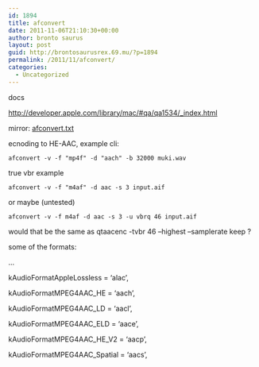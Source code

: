 ```yaml
---
id: 1894
title: afconvert
date: 2011-11-06T21:10:30+00:00
author: bronto saurus
layout: post
guid: http://brontosaurusrex.69.mu/?p=1894
permalink: /2011/11/afconvert/
categories:
  - Uncategorized
---
```

docs
  
<http://developer.apple.com/library/mac/#qa/qa1534/_index.html>
  
mirror: [afconvert.txt](http://brontosaurusrex.69.mu/downloads/afconvert/afconvert.txt)

ecnoding to HE-AAC, example cli:
  
`afconvert -v -f "mp4f" -d "aach" -b 32000 muki.wav`

true vbr example
  
`afconvert -v -f "m4af" -d aac -s 3 input.aif`

or maybe (untested)
  
`afconvert -v -f m4af -d aac -s 3 -u vbrq 46 input.aif`

would that be the same as qtaacenc -tvbr 46 &#8211;highest &#8211;samplerate keep ? 

some of the formats:

&#8230;
      
kAudioFormatAppleLossless = &#8216;alac&#8217;,
      
kAudioFormatMPEG4AAC_HE = &#8216;aach&#8217;,
      
kAudioFormatMPEG4AAC_LD = &#8216;aacl&#8217;,
	  
kAudioFormatMPEG4AAC_ELD = &#8216;aace&#8217;,
      
kAudioFormatMPEG4AAC\_HE\_V2 = &#8216;aacp&#8217;,
      
kAudioFormatMPEG4AAC_Spatial = &#8216;aacs&#8217;,